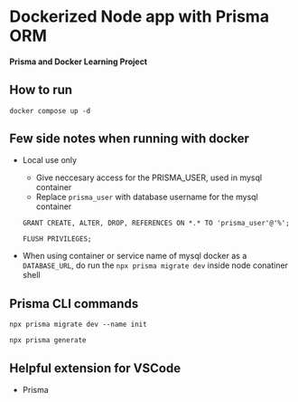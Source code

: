 # Dockerized Node app with Prisma ORM

#### Prisma and Docker Learning Project

## How to run

```
docker compose up -d
```

## Few side notes when running with docker

- Local use only

  - Give neccesary access for the PRISMA_USER, used in mysql container
  - Replace `prisma_user` with database username for the mysql container

  ```
  GRANT CREATE, ALTER, DROP, REFERENCES ON *.* TO 'prisma_user'@'%';

  FLUSH PRIVILEGES;
  ```

- When using container or service name of mysql docker as a `DATABASE_URL`, do run the `npx prisma migrate dev` inside node conatiner shell

## Prisma CLI commands

```
npx prisma migrate dev --name init

npx prisma generate
```

## Helpful extension for VSCode

- Prisma
